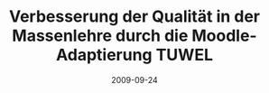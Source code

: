 ---
abstract: ''
authors:
- Marion Scholz
- Martina Seidl
date: '2009-09-24'
featured: false
publication_types:
- '0'
publishDate: '2009-09-24'
title: Verbesserung der Qualität in der Massenlehre durch die Moodle-Adaptierung TUWEL
url_pdf: ''
---